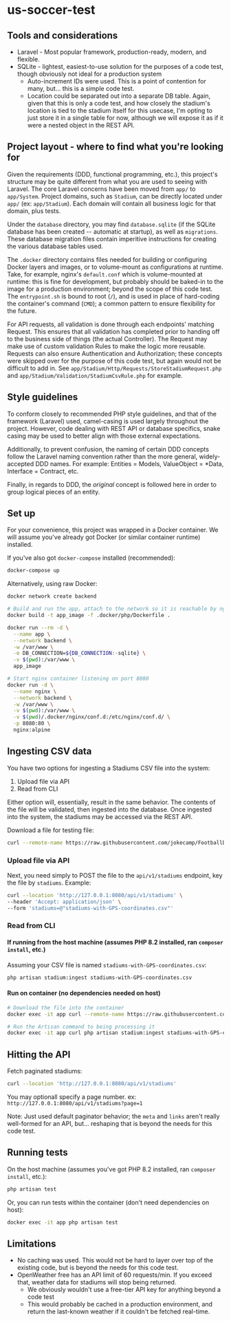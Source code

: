 # us-soccer-test

## Tools and considerations

- Laravel - Most popular framework, production-ready, modern, and flexible.
- SQLite - lightest, easiest-to-use solution for the purposes of a code test, though obviously not ideal for a production system
  - Auto-increment IDs were used. This is a point of contention for many, but... this is a simple code test.
  - Location could be separated out into a separate DB table. Again, given that this is only a code test,
  and how closely the stadium's location is tied to the stadium itself for this usecase, I'm opting to
  just store it in a single table for now, although we will expose it as if it were a nested object in the REST API.

## Project layout - where to find what you're looking for

Given the requirements (DDD, functional programming, etc.), this project's structure may be quite different from what you are
used to seeing with Laravel. The core Laravel concerns have been moved from `app/` to `app/System`. Project domains, such
as `Stadium`, can be directly located under `app/` (ex: `app/Stadium`). Each domain will contain all business logic for
that domain, plus tests.

Under the `database` directory, you may find `database.sqlite` (if the SQLite database has been created -- automatic at startup),
as well as `migrations`. These database migration files contain imperitive instructions for creating the various database tables used.

The `.docker` directory contains files needed for building or configuring Docker layers and images, or to volume-mount as configurations
at runtime. Take, for example, nginx's `default.conf` which is volume-mounted at runtime: this is fine for development, but
probably should be baked-in to the image for a production environment; beyond the scope of this code test. The `entrypoint.sh`
is bound to root (`/`), and is used in place of hard-coding the container's command (`CMD`); a common pattern to ensure flexibility
for the future.

For API requests, all validation is done through each endpoints' matching Request. This ensures that all validation has completed
prior to handing off to the business side of things (the actual Controller). The Request may make use of custom validation Rules
to make the logic more reusable. Requests can also ensure Authentication and Authorization; these concepts were skipped over
for the purpose of this code test, but again would not be difficult to add in.
See `app/Stadium/Http/Requests/StoreStadiumRequest.php` and `app/Stadium/Validation/StadiumCsvRule.php` for example.

## Style guidelines

To conform closely to recommended PHP style guidelines, and that of the framework (Laravel) used, camel-casing is used largely throughout
the project. However, code dealing with REST API or database specifics, snake casing may be used to better align with those
external expectations.

Additionally, to prevent confusion, the naming of certain DDD concepts follow the Laravel naming convention rather than the
more general, widely-accepted DDD names. For example: Entities = Models, ValueObject = *Data, Interface = Contract, etc.

Finally, in regards to DDD, the _original_ concept is followed here in order to group logical pieces of an entity.

## Set up

For your convenience, this project was wrapped in a Docker container. We will assume you've already got Docker (or similar container runtime) installed.

If you've also got `docker-compose` installed (recommended):

```sh
docker-compose up
```

Alternatively, using raw Docker:

```sh
docker network create backend

# Build and run the app, attach to the network so it is reachable by nginx
docker build -t app_image -f .docker/php/Dockerfile .

docker run --rm -d \
  --name app \
  --network backend \
  -w /var/www \
  -e DB_CONNECTION=${DB_CONNECTION:-sqlite} \
  -v $(pwd):/var/www \
  app_image

# Start nginx container listening on port 8080
docker run -d \
  --name nginx \
  --network backend \
  -w /var/www \
  -v $(pwd):/var/www \
  -v $(pwd)/.docker/nginx/conf.d:/etc/nginx/conf.d/ \
  -p 8080:80 \
  nginx:alpine
```

## Ingesting CSV data

You have two options for ingesting a Stadiums CSV file into the system:

1. Upload file via API
2. Read from CLI

Either option will, essentially, result in the same behavior. The contents of the file will be validated,
then ingested into the database. Once ingested into the system, the stadiums may be accessed via the
REST API.

Download a file for testing file:

```sh
curl --remote-name https://raw.githubusercontent.com/jokecamp/FootballData/master/other/stadiums-with-GPS-coordinates.csv
```

### Upload file via API

Next, you need simply to POST the file to the `api/v1/stadiums` endpoint, key the file by `stadiums`. Example:

```sh
curl --location 'http://127.0.0.1:8080/api/v1/stadiums' \
--header 'Accept: application/json' \
--form 'stadiums=@"stadiums-with-GPS-coordinates.csv"'
```

### Read from CLI

#### If running from the host machine (assumes PHP 8.2 installed, ran `composer install`, etc.)

Assuming your CSV file is named `stadiums-with-GPS-coordinates.csv`:

```sh
php artisan stadium:ingest stadiums-with-GPS-coordinates.csv
```

#### Run on container (no dependencies needed on host)

```sh
# Download the file into the container
docker exec -it app curl --remote-name https://raw.githubusercontent.com/jokecamp/FootballData/master/other/stadiums-with-GPS-coordinates.csv

# Run the Artisan command to being processing it
docker exec -it app curl php artisan stadium:ingest stadiums-with-GPS-coordinates.csv
```

## Hitting the API

Fetch paginated stadiums:

```sh
curl --location 'http://127.0.0.1:8080/api/v1/stadiums'
```

You may optionall specify a page number. ex: `http://127.0.0.1:8080/api/v1/stadiums?page=1`

Note: Just used default paginator behavior; the `meta` and `links` aren't really well-formed for an API,
but... reshaping that is beyond the needs for this code test.

## Running tests

On the host machine (assumes you've got PHP 8.2 installed, ran `composer install`, etc.):

```sh
php artisan test
```

Or, you can run tests within the container (don't need dependencies on host):

```sh
docker exec -it app php artisan test
```

## Limitations

- No caching was used. This would not be hard to layer over top of the existing code, but is beyond the needs for this code test.
- OpenWeather free has an API limit of 60 requests/min. If you exceed that, weather data for stadiums will stop being returned.
  - We obviously wouldn't use a free-tier API key for anything beyond a code test
  - This would probably be cached in a production environment, and return the last-known weather if it couldn't be fetched real-time.
